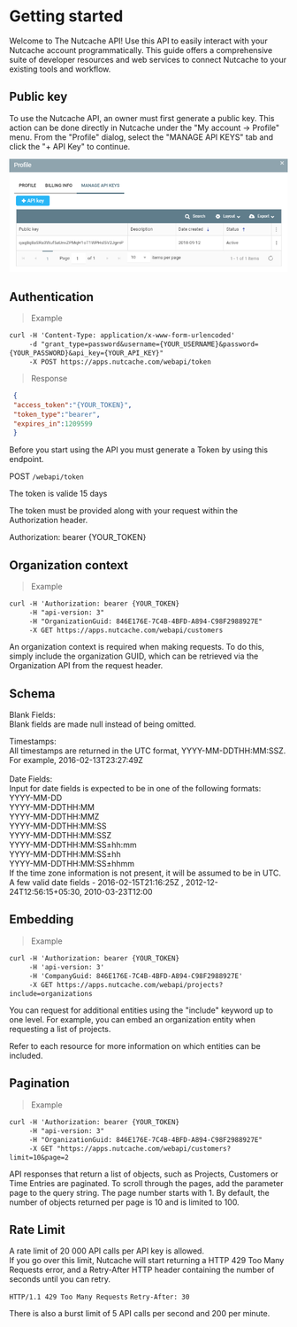 # Getting started

Welcome to The Nutcache API! Use this API to easily interact with your Nutcache account programmatically. This guide offers a comprehensive suite of developer resources and web services to connect Nutcache to your existing tools and workflow.

## Public key

To use the Nutcache API, an owner must first generate a public key. This action can be done directly in Nutcache under the "My account -> Profile" menu. From the "Profile" dialog, select the "MANAGE API KEYS" tab and click the "+ API Key" to continue.

![Manage API Keys](/images/manageapikeys.png)

## Authentication

>Example

```shell
curl -H 'Content-Type: application/x-www-form-urlencoded'
	 -d "grant_type=password&username={YOUR_USERNAME}&password={YOUR_PASSWORD}&api_key={YOUR_API_KEY}"
	 -X POST https://apps.nutcache.com/webapi/token
```

> Response

```json
 {
 "access_token":"{YOUR_TOKEN}",
 "token_type":"bearer",
 "expires_in":1209599
 }

```

Before you start using the API you must generate a Token by using this endpoint.

<span class="http-method http-get">POST</span> `/webapi/token`

<aside class="notice">
  The token is valide 15 days
</aside> 

The token must be provided along with your request within the Authorization header.

Authorization: bearer {YOUR_TOKEN}

## Organization context

>Example

```shell
curl -H 'Authorization: bearer {YOUR_TOKEN} 
	 -H "api-version: 3" 
	 -H "OrganizationGuid: 846E176E-7C4B-4BFD-A894-C98F2988927E"
	 -X GET https://apps.nutcache.com/webapi/customers
```

An organization context is required when making requests. To do this, simply include the organization GUID, which can be retrieved via the Organization API from the request header.

## Schema

Blank Fields: </br>
Blank fields are made null instead of being omitted.

Timestamps: </br>
All timestamps are returned in the UTC format, YYYY-MM-DDTHH:MM:SSZ. For example, 2016-02-13T23:27:49Z </br>
</br>
Date Fields: </br>
Input for date fields is expected to be in one of the following formats: </br>
YYYY-MM-DD  </br>
YYYY-MM-DDTHH:MM  </br>
YYYY-MM-DDTHH:MMZ  </br>
YYYY-MM-DDTHH:MM:SS  </br>
YYYY-MM-DDTHH:MM:SSZ  </br>
YYYY-MM-DDTHH:MM:SS±hh:mm  </br>
YYYY-MM-DDTHH:MM:SS±hh  </br>
YYYY-MM-DDTHH:MM:SS±hhmm  </br>
If the time zone information is not present, it will be assumed to be in UTC. </br>
A few valid date fields - 2016-02-15T21:16:25Z , 2012-12-24T12:56:15+05:30, 2010-03-23T12:00

## Embedding

>Example

```shell
curl -H 'Authorization: bearer {YOUR_TOKEN} 
	 -H 'api-version: 3' 
	 -H 'CompanyGuid: 846E176E-7C4B-4BFD-A894-C98F2988927E' 
	 -X GET https://apps.nutcache.com/webapi/projects?include=organizations
```

You can request for additional entities using the "include" keyword up to one level. For example, you can embed an organization entity when requesting a list of projects.

<aside class="notice">
	Refer to each resource for more information on which entities can be included.
</aside>

## Pagination

>Example

```shell
curl -H 'Authorization: bearer {YOUR_TOKEN}  
	 -H "api-version: 3" 
	 -H "OrganizationGuid: 846E176E-7C4B-4BFD-A894-C98F2988927E" 
	 -X GET "https://apps.nutcache.com/webapi/customers?limit=10&page=2
```

API responses that return a list of objects, such as Projects, Customers or Time Entries are paginated. To scroll through the pages, add the parameter page to the query string. The page number starts with 1. By default, the number of objects returned per page is 10 and is limited to 100.

## Rate Limit

A rate limit of 20 000 API calls per API key is allowed.</br>
If you go over this limit, Nutcache will start returning a HTTP 429 Too Many Requests error, and a Retry-After HTTP header containing the number of seconds until you can retry.

`HTTP/1.1 429 Too Many Requests`
`Retry-After: 30`

<aside class="warning">
	There is also a burst limit of 5 API calls per second and 200 per minute.
</aside>
